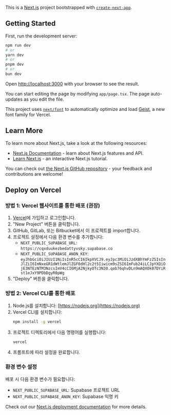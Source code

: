 This is a [Next.js](https://nextjs.org) project bootstrapped with [`create-next-app`](https://nextjs.org/docs/app/api-reference/cli/create-next-app).

## Getting Started

First, run the development server:

```bash
npm run dev
# or
yarn dev
# or
pnpm dev
# or
bun dev
```

Open [http://localhost:3000](http://localhost:3000) with your browser to see the result.

You can start editing the page by modifying `app/page.tsx`. The page auto-updates as you edit the file.

This project uses [`next/font`](https://nextjs.org/docs/app/building-your-application/optimizing/fonts) to automatically optimize and load [Geist](https://vercel.com/font), a new font family for Vercel.

## Learn More

To learn more about Next.js, take a look at the following resources:

- [Next.js Documentation](https://nextjs.org/docs) - learn about Next.js features and API.
- [Learn Next.js](https://nextjs.org/learn) - an interactive Next.js tutorial.

You can check out [the Next.js GitHub repository](https://github.com/vercel/next.js) - your feedback and contributions are welcome!

## Deploy on Vercel

### 방법 1: Vercel 웹사이트를 통한 배포 (권장)

1. [Vercel](https://vercel.com)에 가입하고 로그인합니다.
2. "New Project" 버튼을 클릭합니다.
3. GitHub, GitLab, 또는 Bitbucket에서 이 프로젝트를 import합니다.
4. 프로젝트 설정에서 다음 환경 변수를 추가합니다:
   - `NEXT_PUBLIC_SUPABASE_URL`: `https://cqxduukezbedattyvsky.supabase.co`
   - `NEXT_PUBLIC_SUPABASE_ANON_KEY`: `eyJhbGciOiJIUzI1NiIsInR5cCI6IkpXVCJ9.eyJpc3MiOiJzdXBhYmFzZSIsInJlZiI6ImNxeGR1dWtlemJlZGF0dHl2c2t5Iiwicm9sZSI6ImFub24iLCJpYXQiOjE3NTEzNTM3NzcsImV4cCI6MjA2NjkyOTc3N30.qob76qhvDLn9mAQXOk07DYiRst1eJxY9PDbDgyR0pWg`
5. "Deploy" 버튼을 클릭합니다.

### 방법 2: Vercel CLI를 통한 배포

1. Node.js를 설치합니다: [https://nodejs.org](https://nodejs.org)
2. Vercel CLI를 설치합니다:
   ```bash
   npm install -g vercel
   ```
3. 프로젝트 디렉토리에서 다음 명령어를 실행합니다:
   ```bash
   vercel
   ```
4. 프롬프트에 따라 설정을 완료합니다.

### 환경 변수 설정

배포 시 다음 환경 변수가 필요합니다:
- `NEXT_PUBLIC_SUPABASE_URL`: Supabase 프로젝트 URL
- `NEXT_PUBLIC_SUPABASE_ANON_KEY`: Supabase 익명 키

Check out our [Next.js deployment documentation](https://nextjs.org/docs/app/building-your-application/deploying) for more details.
